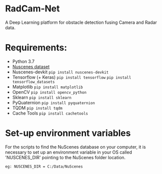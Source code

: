 # RadCam-Net
A Deep Learning platform for obstacle detection fusing Camera and Radar data.

# Requirements:
- Python 3.7
- [Nuscenes dataset](https://www.nuscenes.org/)
- Nuscenes-devkit `pip install nuscenes-devkit` 
- Tensorflow (+ Keras) `pip install tensorflow` `pip install tensorflow_datasets`
- Matplotlib `pip install matplotlib`
- OpenCV `pip install opencv_python`
- Sklearn `pip install sklearn`
- PyQuaternion `pip install pyquaternion`
- TQDM `pip install tqdm`
- Cache Tools `pip install cachetools`

# Set-up environment variables

For the scripts to find the NuScenes database on your computer, it is necessary to set up an environment variable in
your OS called 'NUSCENES_DIR' pointing to the NuScenes folder location.

`eg: NUSCENES_DIR = C:/Data/NuScenes`

